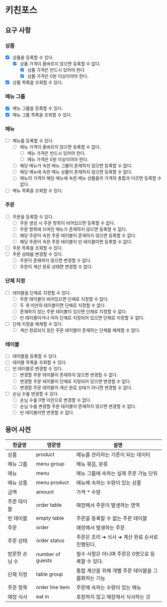 # 키친포스

## 요구 사항

### 상품
- [x] 상품을 등록할 수 있다.
  - [x] 상품 가격이 올바르지 않으면 등록할 수 없다.
    - [x] 상품 가격은 반드시 있어야 한다.
    - [x] 상품 가격은 0원 이상이어야 한다.
- [x] 상품 목록을 조회할 수 있다.

### 메뉴 그룹
- [x] 메뉴 그룹을 등록할 수 있다.
- [x] 메뉴 그룹 목록을 조회할 수 있다.

### 메뉴
- [ ] 메뉴를 등록할 수 있다.
  - [ ] 메뉴 가격이 올바르지 않으면 등록할 수 없다.
    - [ ] 메뉴 가격은 반드시 있어야 한다.
    - [ ] 메뉴 가격은 0원 이상이어야 한다.
  - [ ] 해당 메뉴가 속한 메뉴 그룹이 존재하지 않으면 등록할 수 없다.
  - [ ] 해당 메뉴에 속한 메뉴 상품이 존재하지 않으면 등록할 수 없다.
  - [ ] 메뉴의 가격이 해당 메뉴에 속한 메뉴 상품들의 가격의 총합과 다르면 등록할 수 없다.
- [ ] 메뉴 목록을 조회할 수 있다.

### 주문
- [ ] 주문을 등록할 수 있다.
  - [ ] 주문 생성 시 주문 항목이 비어있으면 등록할 수 없다.
  - [ ] 주문 항목에 쓰여진 메뉴가 존재하지 않으면 등록할 수 없다.
  - [ ] 해당 주문이 속한 주문 테이블이 존재하지 않으면 등록할 수 없다.
  - [ ] 해당 주문이 속한 주문 테이블이 빈 테이블이면 등록할 수 없다.
- [ ] 주문 목록을 조회할 수 있다.
- [ ] 주문 상태를 변경할 수 있다.
  - [ ] 주문이 존재하지 않으면 변경할 수 없다.
  - [ ] 주문이 계산 완료 상태면 변경할 수 없다.

### 단체 지정
- [ ] 테이블을 단체로 지정할 수 있다.
  - [ ] 주문 테이블이 비어있으면 단체로 지정할 수 없다.
  - [ ] 두 개 미만의 테이블이면 단체로 지정할 수 없다.
  - [ ] 존재하지 않는 주문 테이블이 있으면 단체로 지정할 수 없다.
  - [ ] 빈 테이블이거나 이미 단체로 지정되어 있으면 단체로 지정할 수 없다.
- [ ] 단체 지정을 해제할 수 있다.
  - [ ] 계산 완료되지 않은 주문 테이블이 존재하는 단체를 해제할 수 없다.

### 테이블
- [ ] 테이블을 등록할 수 있다.
- [ ] 테이블 목록을 조회할 수 있다.
- [ ] 빈 테이블로 변경할 수 있다.
  - [ ] 변경할 주문 테이블이 존재하지 않으면 변경할 수 없다.
  - [ ] 변경할 주문 테이블이 단체로 지정되어 있으면 변경할 수 없다.
  - [ ] 변경할 주문 테이블이 계산 완료 상태가 아니면 변경할 수 없다.
- [ ] 손님 수를 변경할 수 있다.
  - [ ] 손님 수를 0명 미만으로 변경할 수 없다.
  - [ ] 손님 수를 변경할 주문 테이블이 존재하지 않으면 변경할 수 없다.
  - [ ] 빈 테이블이면 변경할 수 없다.

## 용어 사전

| 한글명 | 영문명 | 설명 |
| --- | --- | --- |
| 상품 | product | 메뉴를 관리하는 기준이 되는 데이터 |
| 메뉴 그룹 | menu group | 메뉴 묶음, 분류 |
| 메뉴 | menu | 메뉴 그룹에 속하는 실제 주문 가능 단위 |
| 메뉴 상품 | menu product | 메뉴에 속하는 수량이 있는 상품 |
| 금액 | amount | 가격 * 수량 |
| 주문 테이블 | order table | 매장에서 주문이 발생하는 영역 |
| 빈 테이블 | empty table | 주문을 등록할 수 없는 주문 테이블 |
| 주문 | order | 매장에서 발생하는 주문 |
| 주문 상태 | order status | 주문은 조리 ➜ 식사 ➜ 계산 완료 순서로 진행된다. |
| 방문한 손님 수 | number of guests | 필수 사항은 아니며 주문은 0명으로 등록할 수 있다. |
| 단체 지정 | table group | 통합 계산을 위해 개별 주문 테이블을 그룹화하는 기능 |
| 주문 항목 | order line item | 주문에 속하는 수량이 있는 메뉴 |
| 매장 식사 | eat in | 포장하지 않고 매장에서 식사하는 것 |
